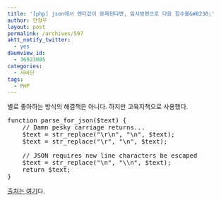 ```yaml
---
title: '[php] json에서 엔터값이 문제된다면, 임시방편으로 다음 함수를&#8230;'
author: 안형우
layout: post
permalink: /archives/597
aktt_notify_twitter:
  - yes
daumview_id:
  - 36923085
categories:
  - 서버단
tags:
  - PHP
---
```

별로 좋아하는 방식의 해결책은 아니다. 하지만 고육지책으로 사용했다.

<pre class="brush:php">function parse_for_json($text) { 
    // Damn pesky carriage returns... 
    $text = str_replace("\r\n", "\n", $text); 
    $text = str_replace("\r", "\n", $text); 
 
    // JSON requires new line characters be escaped 
    $text = str_replace("\n", "\\n", $text); 
    return $text; 
} 
</pre>

<a target="_blank" href="http://sir.co.kr/bbs/board.php?bo_table=tip_jquery&wr_id=210">출처는 여기</a>다.